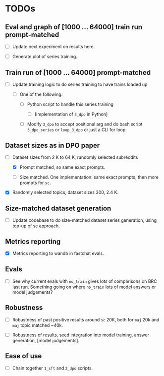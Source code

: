 # TODOs


## Eval and graph of [1000 ... 64000] train run prompt-matched

- [ ] Update next experiment on results here.

- [ ] Generate plot of series training.


## Train run of [1000 ... 64000] prompt-matched

- [ ] Update training logic to do series training to have trains loaded up

  - [ ] One of the following:

    - [ ] Python script to handle this series training
    
      - [ ] [Implementation of `3_dpo` in Python]

    - [ ] Modify `3_dpo` to accept positional arg and do bash script `3_dpo_series`
          or `loop_3_dpo` or just a CLI for loop.


## Dataset sizes as in DPO paper

- [ ] Dataset sizes from 2 K to 64 K, randomly selected subreddits

  - [x] Prompt matched, so same exact prompts.

  - [ ] Size matched. One implementation: same exact prompts, then more prompts for `sc`.

- [x] Randomly selected topics, dataset sizes 300, 2.4 K.


## Size-matched dataset generation

- [ ] Update codebase to do size-matched dataset series generation,
      using top-up of sc approach.


## Metrics reporting

- [x] Metrics reporting to wandb in fastchat evals.


## Evals

- [ ] See why current evals with `no_train` gives lots of comparisons on BRC last run.
      Something going on where `no_train` lots of model answers or model judgements?


## Robustness

- [ ] Robustness of past positive results around `sc` 20K, both for `maj` 20k and `maj` topic
  matched ~40k.

- [ ] Robustness of results, seed integration into model training, answer generation, [model
  judgements].


## Ease of use

- [ ] Chain together `1_sft` and `2_dpo` scripts.
